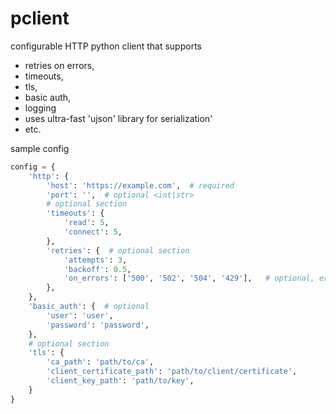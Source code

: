 # pclient

configurable HTTP python client that supports

- retries on errors,
- timeouts,
- tls,
- basic auth,
- logging
- uses ultra-fast 'ujson' library for serialization'
- etc.

sample config

```python
config = {
    'http': {
        'host': 'https://example.com',  # required
        'port': '',  # optional <int|str>
        # optional section
        'timeouts': {
            'read': 5,
            'connect': 5,
        },
        'retries': {  # optional section
            'attempts': 3,
            'backoff': 0.5,
            'on_errors': ['500', '502', '504', '429'],   # optional, errors to retry on
        },
    },
    'basic_auth': {  # optional
        'user': 'user',
        'password': 'password',
    },
    # optional section
    'tls': {
        'ca_path': 'path/to/ca',
        'client_certificate_path': 'path/to/client/certificate',
        'client_key_path': 'path/to/key',
    }
}
```

